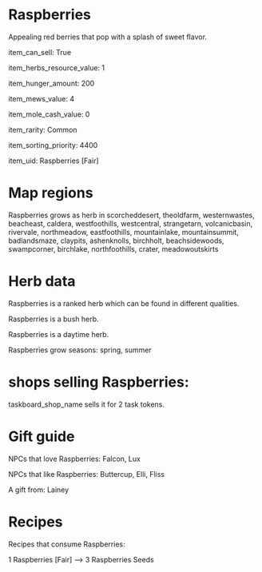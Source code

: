# Raspberries

Appealing red berries that pop with a splash of sweet flavor.

item_can_sell: True

item_herbs_resource_value: 1

item_hunger_amount: 200

item_mews_value: 4

item_mole_cash_value: 0

item_rarity: Common

item_sorting_priority: 4400

item_uid: Raspberries [Fair]

# Map regions

Raspberries grows as herb in scorcheddesert, theoldfarm, westernwastes, beacheast, caldera, westfoothills, westcentral, strangetarn, volcanicbasin, rivervale, northmeadow, eastfoothills, mountainlake, mountainsummit, badlandsmaze, claypits, ashenknolls, birchholt, beachsidewoods, swampcorner, birchlake, northfoothills, crater, meadowoutskirts

# Herb data

Raspberries is a ranked herb which can be found in different qualities.

Raspberries is a bush herb.

Raspberries is a daytime herb.

Raspberries grow seasons: spring, summer

# shops selling Raspberries:

taskboard_shop_name sells it for 2 task tokens.

# Gift guide

NPCs that love Raspberries: Falcon, Lux

NPCs that like Raspberries: Buttercup, Elli, Fliss

A gift from: Lainey

# Recipes

Recipes that consume Raspberries:

1 Raspberries [Fair] --> 3 Raspberries Seeds